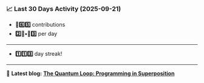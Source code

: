 <!--START_STATS-->
### 📈 Last 30 Days Activity (2025-09-21)  
- **🎱6️⃣5️⃣** contributions  
- **2️⃣🎱•🎱3️⃣** per day
---
- **1️⃣1️⃣3️⃣** day streak!
---
📝 **Latest blog:** [**The Quantum Loop: Programming in Superposition**](https://andriak.com/blog/quantum-loop)
<!--END_STATS-->
